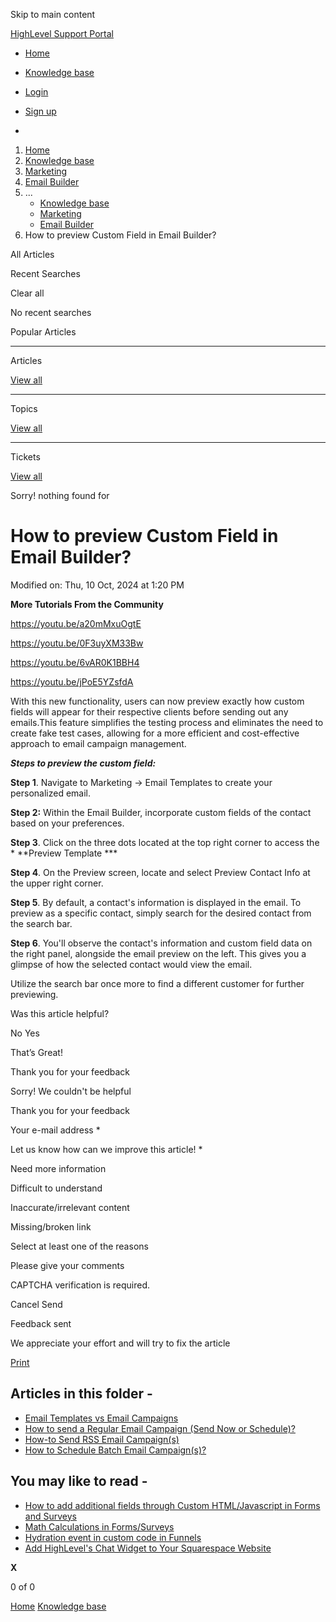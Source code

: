 Skip to main content

[ HighLevel Support Portal ](https://help.gohighlevel.com)

  * [ Home ](/support/home)
  * [ Knowledge base ](/support/solutions)

  * [Login](/support/login)
  * [Sign up](/support/signup)
  * 

  1. [Home](/support/home)
  2. [Knowledge base](/support/solutions)
  3. [Marketing](/support/solutions/48000449565)
  4. [Email Builder](/support/solutions/folders/48000676548)
  5. ... 
     * [Knowledge base](/support/solutions)
     * [Marketing](/support/solutions/48000449565)
     * [Email Builder](/support/solutions/folders/48000676548)
  6. How to preview Custom Field in Email Builder?

All  Articles 

Recent Searches

Clear all

No recent searches

Popular Articles

* * *

Articles

[View all](/support/search/solutions)

* * *

Topics

[View all](/support/search/topics)

* * *

Tickets

[View all](/support/search/tickets)

Sorry! nothing found for   

# How to preview Custom Field in Email Builder?

Modified on: Thu, 10 Oct, 2024 at 1:20 PM

**More Tutorials From the Community**

<https://youtu.be/a20mMxuOgtE>

<https://youtu.be/0F3uyXM33Bw>

<https://youtu.be/6vAR0K1BBH4>

<https://youtu.be/jPoE5YZsfdA>

With this new functionality, users can now preview exactly how custom fields will appear for their respective clients before sending out any emails.This feature simplifies the testing process and eliminates the need to create fake test cases, allowing for a more efficient and cost-effective approach to email campaign management.  
  
**_Steps to preview the custom field:_**  
  
**Step 1**. Navigate to Marketing -> Email Templates to create your personalized email.

**Step 2:** Within the Email Builder, incorporate custom fields of the contact based on your preferences.

**Step 3**. Click on the three dots located at the top right corner to access the * **Preview Template  ***

 **Step 4**. On the Preview screen, locate and select Preview Contact Info at the upper right corner.

**Step 5**. By default, a contact's information is displayed in the email. To preview as a specific contact, simply search for the desired contact from the search bar.

**Step 6**. You'll observe the contact's information and custom field data on the right panel, alongside the email preview on the left. This gives you a glimpse of how the selected contact would view the email.

Utilize the search bar once more to find a different customer for further previewing.

Was this article helpful?

No  Yes 

That’s Great!

Thank you for your feedback

Sorry! We couldn't be helpful

Thank you for your feedback

Your e-mail address *

Let us know how can we improve this article! *

Need more information 

Difficult to understand 

Inaccurate/irrelevant content 

Missing/broken link 

Select at least one of the reasons 

Please give your comments 

CAPTCHA verification is required. 

Cancel  Send 

Feedback sent

We appreciate your effort and will try to fix the article

[Print](javascript:print\(\))

## Articles in this folder -

  * [Email Templates vs Email Campaigns](/support/solutions/articles/48001215255-email-templates-vs-email-campaigns)
  * [How to send a Regular Email Campaign (Send Now or Schedule)?](/support/solutions/articles/48001215263-how-to-send-a-regular-email-campaign-send-now-or-schedule-)
  * [How-to Send RSS Email Campaign(s)](/support/solutions/articles/48001215372-how-to-send-rss-email-campaign-s-)
  * [How to Schedule Batch Email Campaign(s)?](/support/solutions/articles/48001215379-how-to-schedule-batch-email-campaign-s-)

## You may like to read -

  * [How to add additional fields through Custom HTML/Javascript in Forms and Surveys](/support/solutions/articles/155000003042-how-to-add-additional-fields-through-custom-html-javascript-in-forms-and-surveys)
  * [Math Calculations in Forms/Surveys](/support/solutions/articles/155000003634-math-calculations-in-forms-surveys)
  * [Hydration event in custom code in Funnels](/support/solutions/articles/155000002421-hydration-event-in-custom-code-in-funnels)
  * [Add HighLevel's Chat Widget to Your Squarespace Website](/support/solutions/articles/48001239760-add-highlevel-s-chat-widget-to-your-squarespace-website)

**X**

0 of 0 []()

[Home](/support/home) [Knowledge base](/support/solutions)
